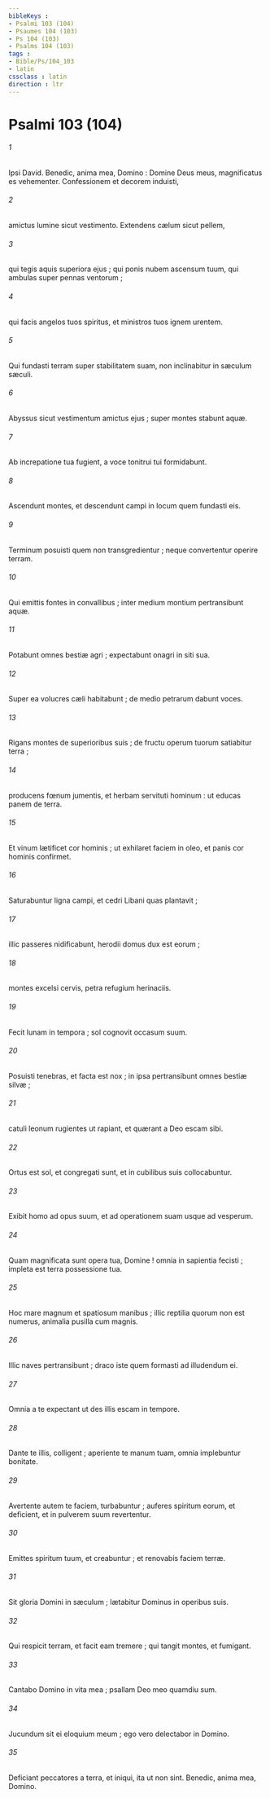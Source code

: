 ```yaml
---
bibleKeys : 
- Psalmi 103 (104)
- Psaumes 104 (103)
- Ps 104 (103)
- Psalms 104 (103)
tags : 
- Bible/Ps/104_103
- latin
cssclass : latin
direction : ltr
---
```


# Psalmi 103 (104)

###### 1
Ipsi David. Benedic, anima mea, Domino : Domine Deus meus, magnificatus es vehementer. Confessionem et decorem induisti,
###### 2
amictus lumine sicut vestimento. Extendens cælum sicut pellem,
###### 3
qui tegis aquis superiora ejus ; qui ponis nubem ascensum tuum, qui ambulas super pennas ventorum ;
###### 4
qui facis angelos tuos spiritus, et ministros tuos ignem urentem.
###### 5
Qui fundasti terram super stabilitatem suam, non inclinabitur in sæculum sæculi.
###### 6
Abyssus sicut vestimentum amictus ejus ; super montes stabunt aquæ.
###### 7
Ab increpatione tua fugient, a voce tonitrui tui formidabunt.
###### 8
Ascendunt montes, et descendunt campi in locum quem fundasti eis.
###### 9
Terminum posuisti quem non transgredientur ; neque convertentur operire terram.
###### 10
Qui emittis fontes in convallibus ; inter medium montium pertransibunt aquæ.
###### 11
Potabunt omnes bestiæ agri ; expectabunt onagri in siti sua.
###### 12
Super ea volucres cæli habitabunt ; de medio petrarum dabunt voces.
###### 13
Rigans montes de superioribus suis ; de fructu operum tuorum satiabitur terra ;
###### 14
producens fœnum jumentis, et herbam servituti hominum : ut educas panem de terra.
###### 15
Et vinum lætificet cor hominis ; ut exhilaret faciem in oleo, et panis cor hominis confirmet.
###### 16
Saturabuntur ligna campi, et cedri Libani quas plantavit ;
###### 17
illic passeres nidificabunt, herodii domus dux est eorum ;
###### 18
montes excelsi cervis, petra refugium herinaciis.
###### 19
Fecit lunam in tempora ; sol cognovit occasum suum.
###### 20
Posuisti tenebras, et facta est nox ; in ipsa pertransibunt omnes bestiæ silvæ ;
###### 21
catuli leonum rugientes ut rapiant, et quærant a Deo escam sibi.
###### 22
Ortus est sol, et congregati sunt, et in cubilibus suis collocabuntur.
###### 23
Exibit homo ad opus suum, et ad operationem suam usque ad vesperum.
###### 24
Quam magnificata sunt opera tua, Domine ! omnia in sapientia fecisti ; impleta est terra possessione tua.
###### 25
Hoc mare magnum et spatiosum manibus ; illic reptilia quorum non est numerus, animalia pusilla cum magnis.
###### 26
Illic naves pertransibunt ; draco iste quem formasti ad illudendum ei.
###### 27
Omnia a te expectant ut des illis escam in tempore.
###### 28
Dante te illis, colligent ; aperiente te manum tuam, omnia implebuntur bonitate.
###### 29
Avertente autem te faciem, turbabuntur ; auferes spiritum eorum, et deficient, et in pulverem suum revertentur.
###### 30
Emittes spiritum tuum, et creabuntur ; et renovabis faciem terræ.
###### 31
Sit gloria Domini in sæculum ; lætabitur Dominus in operibus suis.
###### 32
Qui respicit terram, et facit eam tremere ; qui tangit montes, et fumigant.
###### 33
Cantabo Domino in vita mea ; psallam Deo meo quamdiu sum.
###### 34
Jucundum sit ei eloquium meum ; ego vero delectabor in Domino.
###### 35
Deficiant peccatores a terra, et iniqui, ita ut non sint. Benedic, anima mea, Domino.
